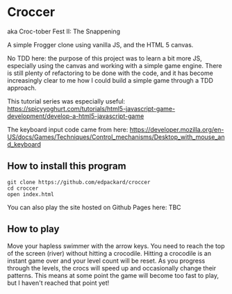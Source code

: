 # Croccer

aka Croc-tober Fest II: The Snappening

A simple Frogger clone using vanilla JS, and the HTML 5 canvas.

No TDD here: the purpose of this project was to learn a bit more JS, especially using the canvas and working with a simple game engine. There is still plenty of refactoring to be done with the code, and it has become increasingly clear to me how I could build a simple game through a TDD approach.

This tutorial series was especially useful: https://spicyyoghurt.com/tutorials/html5-javascript-game-development/develop-a-html5-javascript-game

The keyboard input code came from here: https://developer.mozilla.org/en-US/docs/Games/Techniques/Control_mechanisms/Desktop_with_mouse_and_keyboard

## How to install this program

```
git clone https://github.com/edpackard/croccer
cd croccer
open index.html
```

You can also play the site hosted on Github Pages here: TBC

## How to play

Move your hapless swimmer with the arrow keys. You need to reach the top of the screen (river) without hitting a crocodile. Hitting a crocodile is an instant game over and your level count will be reset. As you progress through the levels, the crocs will speed up and occasionally change their patterns. This means at some point the game will become too fast to play, but I haven't reached that point yet!
